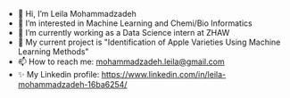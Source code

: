 - 👋 Hi, I’m Leila Mohammadzadeh
- 👀 I’m interested in Machine Learning and Chemi/Bio Informatics
- 🌱 I’m currently working as a Data Science intern at ZHAW
- 💞️ My current project is "Identification of Apple Varieties Using Machine Learning Methods"
- 📫 How to reach me: mohammadzadeh.leila@gmail.com
- ✨ My Linkedin profile: https://www.linkedin.com/in/leila-mohammadzadeh-16ba6254/

